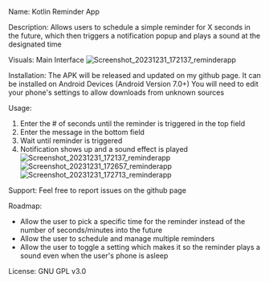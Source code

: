 Name: Kotlin Reminder App

Description: Allows users to schedule a simple reminder for X seconds in the future, which then triggers a notification popup and plays a sound at the designated time

Visuals: Main Interface
![Screenshot_20231231_172137_reminderapp](https://github.com/om-petkar/reminderapp/assets/16927840/5b10f356-b4ce-4420-b1c0-a069018c7c4a)

Installation: The APK will be released and updated on my github page. It can be installed on Android Devices (Android Version 7.0+)
You will need to edit your phone's settings to allow downloads from unknown sources

Usage:
1. Enter the # of seconds until the reminder is triggered in the top field
2. Enter the message in the bottom field
3. Wait until reminder is triggered
4. Notification shows up and a sound effect is played
![Screenshot_20231231_172137_reminderapp](https://github.com/om-petkar/reminderapp/assets/16927840/c1ba1997-442f-4ae8-aa3c-2c0dd15ccfaf)
![Screenshot_20231231_172657_reminderapp](https://github.com/om-petkar/reminderapp/assets/16927840/0ef51a7e-8d47-4b8f-9e5e-e48cd199f25b)
![Screenshot_20231231_172713_reminderapp](https://github.com/om-petkar/reminderapp/assets/16927840/369080f2-3ea9-46bf-8889-65ab993efe96)

Support: Feel free to report issues on the github page

Roadmap: 
- Allow the user to pick a specific time for the reminder instead of the number of seconds/minutes into the future
- Allow the user to schedule and manage multiple reminders
- Allow the user to toggle a setting which makes it so the reminder plays a sound even when the user's phone is asleep

License: GNU GPL v3.0
